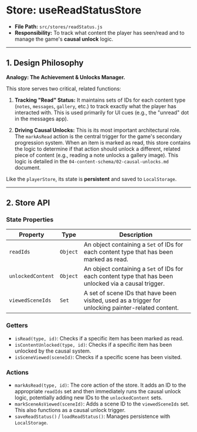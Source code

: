 # Store: useReadStatusStore

- **File Path:** `src/stores/readStatus.js`
- **Responsibility:** To track what content the player has seen/read and to manage the game's **causal unlock** logic.

---

## 1. Design Philosophy

**Analogy: The Achievement & Unlocks Manager.**

This store serves two critical, related functions:

1.  **Tracking "Read" Status:** It maintains sets of IDs for each content type (`notes`, `messages`, `gallery`, etc.) to track exactly what the player has interacted with. This is used primarily for UI cues (e.g., the "unread" dot in the messages app).

2.  **Driving Causal Unlocks:** This is its most important architectural role. The `markAsRead` action is the central trigger for the game's secondary progression system. When an item is marked as read, this store contains the logic to determine if that action should unlock a different, related piece of content (e.g., reading a note unlocks a gallery image). This logic is detailed in the `04-content-schema/02-causal-unlocks.md` document.

Like the `playerStore`, its state is **persistent** and saved to `LocalStorage`.

---

## 2. Store API

### State Properties

| Property          | Type  | Description                                                                                         |
| ----------------- | ----- | --------------------------------------------------------------------------------------------------- |
| `readIds`         | `Object` | An object containing a `Set` of IDs for each content type that has been marked as read.           |
| `unlockedContent` | `Object` | An object containing a `Set` of IDs for each content type that has been unlocked via a causal trigger. |
| `viewedSceneIds`  | `Set` | A set of scene IDs that have been visited, used as a trigger for unlocking painter-related content.   |

### Getters

-   `isRead(type, id)`: Checks if a specific item has been marked as read.
-   `isContentUnlocked(type, id)`: Checks if a specific item has been unlocked by the causal system.
-   `isSceneViewed(sceneId)`: Checks if a specific scene has been visited.

### Actions

-   `markAsRead(type, id)`: The core action of the store. It adds an ID to the appropriate `readIds` set and then immediately runs the causal unlock logic, potentially adding new IDs to the `unlockedContent` sets.
-   `markSceneAsViewed(sceneId)`: Adds a scene ID to the `viewedSceneIds` set. This also functions as a causal unlock trigger.
-   `saveReadStatus()` / `loadReadStatus()`: Manages persistence with `LocalStorage`.
